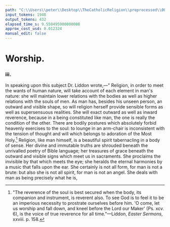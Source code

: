 ```yaml
---
path: "C:\\Users\\peter\\Desktop\\TheCatholicReligion\\preprocessed\\00373.jpg"
input_tokens: 1948
output_tokens: 432
elapsed_time_s: 9.550495900000008
approx_cost_usd: 0.012324
manual_edit: false
---
```

# Worship.

### iii.

In speaking upon this subject Dr. Liddon wrote,—" Religion, in order to meet the wants of human nature, will take account of each element in man's nature: she will maintain lower relations with the bodies as well as higher relations with the souls of men. As man has, besides his unseen person, an outward and visible shape, so will religion herself provide sensible forms as well as supersensuous realities. She will exact outward as well as inward reverence, because in a being constituted like man, the one is really the condition of the other. There are bodily postures which absolutely forbid heavenly exercises to the soul: to lounge in an arm-chair is inconsistent with the tension of thought and will which belongs to adoration of the Most Holy.[^1] Religion, like man himself, is a beautiful spirit tabernacling in a body of sense. Her divine and immutable truths are shrouded beneath the unrivalled poetry of Bible language; her treasures of grace beneath the outward and visible signs which meet us in sacraments. She proclaims the invisible by that which meets the eye; she heralds the eternal harmonies by a music that falls upon the ear. She certainly is not all form, for man is not a brute: but also she is not all spirit, for man is not an angel. She deals with man as being precisely what he is,

[^1]: "The reverence of the soul is best secured when the body, its companion and instrument, is reverent also. To see God is to feel it to be an imperious necessity to prostrate ourselves before him. 'O come, let us worship and fall down, and kneel before the Lord our Maker' (Ps. xcv. 6), is the voice of true reverence for all time."—Liddon, *Easter Sermons*, xxviii. p. 158.